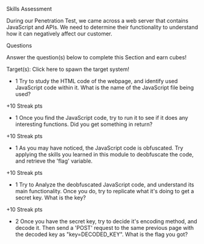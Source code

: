 Skills Assessment

During our Penetration Test, we came across a web server that contains JavaScript and APIs. We need to determine their functionality to understand how it can negatively affect our customer.


Questions

Answer the question(s) below to complete this Section and earn cubes!

Target(s): Click here to spawn the target system!

+ 1 Try to study the HTML code of the webpage, and identify used JavaScript code within it. What is the name of the JavaScript file being used?

+10 Streak pts
+ 1 Once you find the JavaScript code, try to run it to see if it does any interesting functions. Did you get something in return?

+10 Streak pts
+ 1 As you may have noticed, the JavaScript code is obfuscated. Try applying the skills you learned in this module to deobfuscate the code, and retrieve the 'flag' variable.

+10 Streak pts
+ 1 Try to Analyze the deobfuscated JavaScript code, and understand its main functionality. Once you do, try to replicate what it's doing to get a secret key. What is the key?

+10 Streak pts
+ 2 Once you have the secret key, try to decide it's encoding method, and decode it. Then send a 'POST' request to the same previous page with the decoded key as "key=DECODED_KEY". What is the flag you got? 
